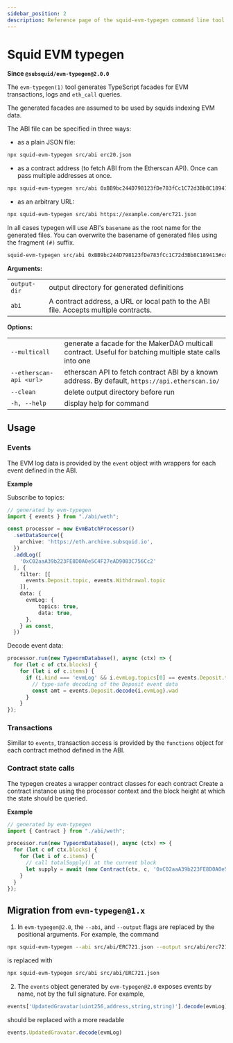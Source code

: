 ```yaml
---
sidebar_position: 2
description: Reference page of the squid-evm-typegen command line tool
---
```


# Squid EVM typegen

**Since `@subsquid/evm-typegen@2.0.0`**

The `evm-typegen(1)` tool generates TypeScript facades for EVM transactions, logs and `eth_call` queries.

The generated facades are assumed to be used by squids indexing EVM data.

The ABI file can be specified in three ways:

- as a plain JSON file:

```bash
npx squid-evm-typegen src/abi erc20.json
```

- as a contract address (to fetch ABI from the Etherscan API). Once can pass multiple addresses at once.

```bash
npx squid-evm-typegen src/abi 0xBB9bc244D798123fDe783fCc1C72d3Bb8C189413
```

- as an arbitrary URL:
```bash
npx squid-evm-typegen src/abi https://example.com/erc721.json
```

In all cases typegen will use ABI's `basename` as the root name for the generated files. You can overwrite the basename of generated files using the fragment `(#)` suffix.

```bash
squid-evm-typegen src/abi 0xBB9bc244D798123fDe783fCc1C72d3Bb8C189413#contract   
```

**Arguments:**

|                        |                                                           |
|------------------------|-----------------------------------------------------------|
|  `output-dir`          | output directory for generated definitions                |
|  `abi`                 | A contract address, a URL or local path to the ABI file.  Accepts multiple contracts. |


**Options:**

|                           |                                                          |
|---------------------------|----------------------------------------------------------| 
|  `--multicall`            | generate a facade for the MakerDAO multicall contract. Useful for batching multiple state calls into one  |
|  `--etherscan-api <url>`  | etherscan API to fetch contract ABI by a known address. By default, `https://api.etherscan.io/`   |
|  `--clean`                | delete output directory before run                       |
|  `-h, --help`             | display help for command                                 |


## Usage 

### Events 

The EVM log data is provided by the `event` object with wrappers for each event defined in the ABI. 

**Example**

Subscribe to topics:

```ts
// generated by evm-typegen
import { events } from "./abi/weth";

const processor = new EvmBatchProcessor()
  .setDataSource({
    archive: 'https://eth.archive.subsquid.io',
  })
  .addLog([
    '0xC02aaA39b223FE8D0A0e5C4F27eAD9083C756Cc2'
  ], {
    filter: [[
      events.Deposit.topic, events.Withdrawal.topic
    ]],
    data: {
      evmLog: {
          topics: true,
          data: true,
      },
    } as const,
  })
```

Decode event data:
```ts
processor.run(new TypeormDatabase(), async (ctx) => {
  for (let c of ctx.blocks) {
    for (let i of c.items) {
      if (i.kind === 'evmLog' && i.evmLog.topics[0] == events.Deposit.topic) {
        // type-safe decoding of the Deposit event data
        const amt = events.Deposit.decode(i.evmLog).wad
      }
    }
});
```

### Transactions

Similar to `events`, transaction access is provided by the `functions` object for each contract method defined in the ABI. 

### Contract state calls

The typegen creates a wrapper contract classes for each contract Create a contract instance using the processor context and the block height at which the state should be queried.

**Example**

```ts
// generated by evm-typegen
import { Contract } from "./abi/weth";

processor.run(new TypeormDatabase(), async (ctx) => {
  for (let c of ctx.blocks) {
    for (let i of c.items) {
      // call totalSupply() at the current block
      let supply = await (new Contract(ctx, c, '0xC02aaA39b223FE8D0A0e5C4F27eAD9083C756Cc2').totalSupply())
    }
  }
});
```

## Migration from `evm-typegen@1.x`

1. In `evm-typegen@2.0`, the `--abi`, and `--output` flags are replaced by the positional arguments. For example, the command
```sh
npx squid-evm-typegen --abi src/abi/ERC721.json --output src/abi/erc721.ts
```
is replaced with
```sh
npx squid-evm-typegen src/abi src/abi/ERC721.json
```

2. The `events` object generated by `evm-typegen@2.0` exposes events by name, not by the full signature. For example,
```ts
events['UpdatedGravatar(uint256,address,string,string)'].decode(evmLog)
```
should be replaced with a more readable
```ts
events.UpdatedGravatar.decode(evmLog)
```